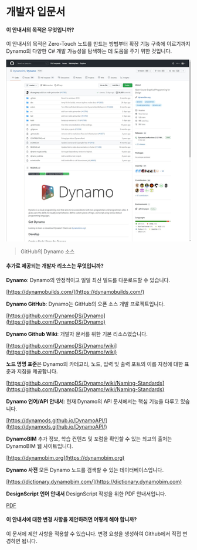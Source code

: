 # 개발자 입문서 

#### 이 안내서의 목적은 무엇입니까? <a href="#what-is-the-purpose-of-this-guide" id="what-is-the-purpose-of-this-guide"></a>

이 안내서의 목적은 Zero-Touch 노드를 만드는 방법부터 확장 기능 구축에 이르기까지 Dynamo의 다양한 C# 개발 가능성을 탐색하는 데 도움을 주기 위한 것입니다.

![Github의 Dynamo 소스](../1-introduction/images/dynamogithub.jpg)

> GitHub의 Dynamo 소스

#### 추가로 제공되는 개발자 리소스는 무엇입니까? <a href="#what-additional-online-resources-do-we-provide" id="what-additional-online-resources-do-we-provide"></a>

**Dynamo**: Dynamo의 안정적이고 일일 최신 빌드를 다운로드할 수 있습니다.

[https://dynamobuilds.com/](https://dynamobuilds.com/)

**Dynamo GitHub**: Dynamo는 GitHub의 오픈 소스 개발 프로젝트입니다.

[https://github.com/DynamoDS/Dynamo](https://github.com/DynamoDS/Dynamo)

**Dynamo Github Wiki**: 개발자 문서를 위한 기본 리소스였습니다.

[https://github.com/DynamoDS/Dynamo/wiki](https://github.com/DynamoDS/Dynamo/wiki)

**노드 명명 표준**은 Dynamo의 카테고리, 노드, 입력 및 출력 포트의 이름 지정에 대한 표준과 지침을 제공합니다.

[https://github.com/DynamoDS/Dynamo/wiki/Naming-Standards](https://github.com/DynamoDS/Dynamo/wiki/Naming-Standards)

**Dynamo 언어/API 안내서**: 현재 Dynamo의 API 문서에서는 핵심 기능을 다루고 있습니다.

[https://dynamods.github.io/DynamoAPI/](https://dynamods.github.io/DynamoAPI/)

**DynamoBIM** 추가 정보, 학습 컨텐츠 및 포럼을 확인할 수 있는 최고의 출처는 DynamoBIM 웹 사이트입니다.

[https://dynamobim.org](https://dynamobim.org)

**Dynamo 사전** 모든 Dynamo 노드를 검색할 수 있는 데이터베이스입니다.

[https://dictionary.dynamobim.com/](https://dictionary.dynamobim.com)

**DesignScript 언어 안내서** DesignScript 작성을 위한 PDF 안내서입니다.

[PDF](https://dynamobim.org/wp-content/uploads/forum-assets/colin-mccroneautodesk-com/07/10/Dynamo\_language\_guide\_version\_1.pdf)

#### 이 안내서에 대한 변경 사항을 제안하려면 어떻게 해야 합니까? <a href="#how-can-i-suggest-changes-to-this-guide" id="how-can-i-suggest-changes-to-this-guide"></a>

이 문서에 제안 사항을 적용할 수 있습니다. 변경 요청을 생성하여 Github에서 직접 변경하면 됩니다.
